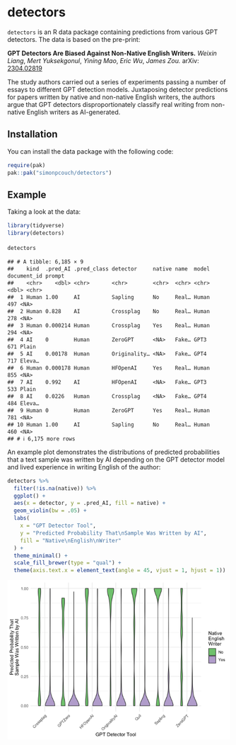 
# detectors

`detectors` is an R data package containing predictions from various GPT
detectors. The data is based on the pre-print:

**GPT Detectors Are Biased Against Non-Native English Writers.** *Weixin
Liang*, *Mert Yuksekgonul*, *Yining Mao*, *Eric Wu*, *James Zou.* arXiv:
[2304.02819](https://arxiv.org/abs/2304.02819)

The study authors carried out a series of experiments passing a number
of essays to different GPT detection models. Juxtaposing detector
predictions for papers written by native and non-native English writers,
the authors argue that GPT detectors disproportionately classify real
writing from non-native English writers as AI-generated.

## Installation

You can install the data package with the following code:

``` r
require(pak)
pak::pak("simonpcouch/detectors")
```

## Example

Taking a look at the data:

``` r
library(tidyverse)
library(detectors)

detectors
```

    ## # A tibble: 6,185 × 9
    ##    kind  .pred_AI .pred_class detector     native name  model document_id prompt
    ##    <chr>    <dbl> <chr>       <chr>        <chr>  <chr> <chr>       <dbl> <chr> 
    ##  1 Human 1.00     AI          Sapling      No     Real… Human         497 <NA>  
    ##  2 Human 0.828    AI          Crossplag    No     Real… Human         278 <NA>  
    ##  3 Human 0.000214 Human       Crossplag    Yes    Real… Human         294 <NA>  
    ##  4 AI    0        Human       ZeroGPT      <NA>   Fake… GPT3          671 Plain 
    ##  5 AI    0.00178  Human       Originality… <NA>   Fake… GPT4          717 Eleva…
    ##  6 Human 0.000178 Human       HFOpenAI     Yes    Real… Human         855 <NA>  
    ##  7 AI    0.992    AI          HFOpenAI     <NA>   Fake… GPT3          533 Plain 
    ##  8 AI    0.0226   Human       Crossplag    <NA>   Fake… GPT4          484 Eleva…
    ##  9 Human 0        Human       ZeroGPT      Yes    Real… Human         781 <NA>  
    ## 10 Human 1.00     AI          Sapling      No     Real… Human         460 <NA>  
    ## # ℹ 6,175 more rows

An example plot demonstrates the distributions of predicted
probabilities that a text sample was written by AI depending on the GPT
detector model and lived experience in writing English of the author:

``` r
detectors %>%
  filter(!is.na(native)) %>%
  ggplot() +
  aes(x = detector, y = .pred_AI, fill = native) +
  geom_violin(bw = .05) +
  labs(
    x = "GPT Detector Tool",
    y = "Predicted Probability That\nSample Was Written by AI",
    fill = "Native\nEnglish\nWriter"
  ) +
  theme_minimal() +
  scale_fill_brewer(type = "qual") +
  theme(axis.text.x = element_text(angle = 45, vjust = 1, hjust = 1))
```

<img src="README_files/figure-gfm/plot-1.png" alt="A ggplot side-by-side density plot showing the distributions of predicted probabilities that a text sample was written by AI depending on the GPT detector model and lived experience in writing English of the author. All shown models classify samples written by native English writers well, and do so variably poorly for non-native English writers."  />
